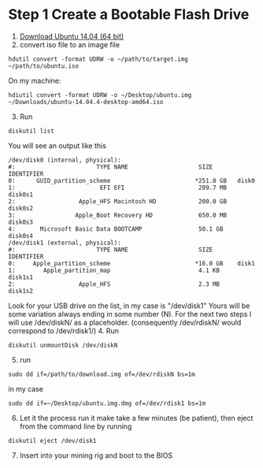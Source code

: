 # Step 1 Create a Bootable Flash Drive 
1. [Download Ubuntu 14.04 (64 bit)](http://www.ubuntu.com/download/desktop/thank-you?country=US&version=14.04.4&architecture=amd64)
2. convert iso file to an image file
```
hdutil convert -format UDRW -o ~/path/to/target.img ~/path/to/ubuntu.iso
```
On my machine:
```
hdiutil convert -format UDRW -o ~/Desktop/ubuntu.img ~/Downloads/ubuntu-14.04.4-desktop-amd64.iso
```
3. Run
```
diskutil list
```
You will see an output like this
```
/dev/disk0 (internal, physical):   
#:                       TYPE NAME                    SIZE       IDENTIFIER   
0:      GUID_partition_scheme                        *251.0 GB   disk0   
1:                        EFI EFI                     209.7 MB   disk0s1   
2:                  Apple_HFS Macintosh HD            200.0 GB   disk0s2   
3:                 Apple_Boot Recovery HD             650.0 MB   disk0s3   
4:       Microsoft Basic Data BOOTCAMP                50.1 GB    disk0s4
/dev/disk1 (external, physical):   
#:                       TYPE NAME                    SIZE       IDENTIFIER   
0:     Apple_partition_scheme                        *16.0 GB    disk1   
1:        Apple_partition_map                         4.1 KB     disk1s1   
2:                  Apple_HFS                         2.3 MB     disk1s2 
```
Look for your USB drive on the list, in my case is "/dev/disk1" Yours will be
some variation always ending in some number (N). For the next two steps I will
use /dev/diskN/ as a placeholder. (consequently /dev/rdiskN/ would correspond
to /dev/rdisk1/)
4. Run
```
diskutil unmountDisk /dev/diskN
```
5. run
```
sudo dd if=/path/to/download.img of=/dev/rdiskN bs=1m
```
in my case

```
sudo dd if=~/Desktop/ubuntu.img.dmg of=/dev/rdisk1 bs=1m
```
6. Let it the process run it make take a few minutes (be patient), then eject
   from the command line by running
```
diskutil eject /dev/disk1
```
7. Insert into your mining rig and boot to the BIOS
